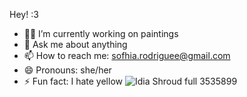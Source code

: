 Hey! :3



- 🔭🎨 I’m currently working on paintings
- 💬 Ask me about anything
- 📫 How to reach me: sofhia.rodriguee@gmail.com
- 😄 Pronouns: she/her
- ⚡ Fun fact: I hate yellow 
![Idia Shroud full 3535899](https://github.com/user-attachments/assets/fc79a069-7299-4eec-a98b-b8baa560b37f)

